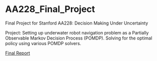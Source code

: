 # AA228_Final_Project
Final Project for Stanford AA228: Decision Making Under Uncertainty

Project: Setting up underwater robot navigation problem as a Partially Observable Markov Decision Process (POMDP). Solving for the optimal policy using various POMDP solvers.

[Final Report](AA228_Final_Project_Report.pdf)

